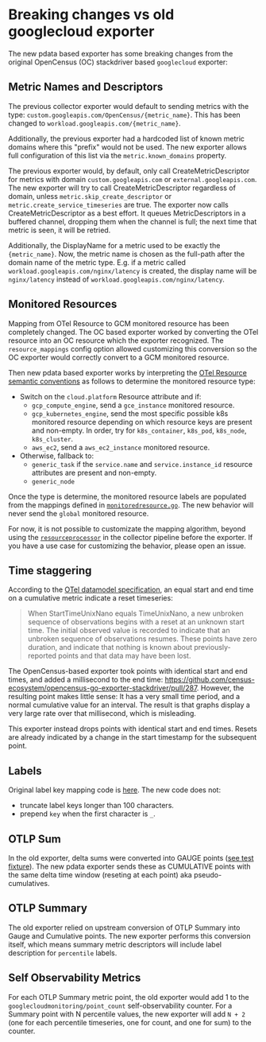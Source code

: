 # Breaking changes vs old googlecloud exporter

The new pdata based exporter has some breaking changes from the original OpenCensus (OC)
stackdriver based `googlecloud` exporter:

## Metric Names and Descriptors

The previous collector exporter would default to sending metrics with the type:
`custom.googleapis.com/OpenCensus/{metric_name}`.  This has been changed to
`workload.googleapis.com/{metric_name}`.

Additionally, the previous exporter had a hardcoded list of known metric domains
where this "prefix" would not be used. The new exporter allows full configuration
of this list via the `metric.known_domains` property.

The previous exporter would, by default, only call CreateMetricDescriptor for metrics with
domain `custom.googleapis.com` or `external.googleapis.com`. The new exporter will try to call
CreateMetricDescriptor regardless of domain, unless `metric.skip_create_descriptor` or
`metric.create_service_timeseries` are true. The exporter now calls CreateMetricDescriptor as a
best effort. It queues MetricDescriptors in a buffered channel, dropping them when the channel
is full; the next time that metric is seen, it will be retried.

Additionally, the DisplayName for a metric used to be exactly the
`{metric_name}`. Now, the metric name is chosen as the full-path after the
domain name of the metric type.  E.g. if a metric called
`workload.googleapis.com/nginx/latency` is created, the display name will
be `nginx/latency` instead of `workload.googleapis.com/nginx/latency`.

## Monitored Resources

Mapping from OTel Resource to GCM monitored resource has been completely changed. The OC based
exporter worked by converting the OTel resource into an OC resource which the exporter
recognized. The `resource_mappings` config option allowed customizing this conversion so the OC
exporter would correctly convert to a GCM monitored resource.

Then new pdata based exporter works by interpreting the [OTel Resource semantic
conventions](https://github.com/open-telemetry/opentelemetry-specification/blob/main/specification/resource/semantic_conventions/README.md)
as follows to determine the monitored resource type:

- Switch on the `cloud.platform` Resource attribute and if:
  - `gcp_compute_engine`, send a `gce_instance` monitored resource.
  - `gcp_kubernetes_engine`, send the most specific possible k8s monitored resource depending
  on which resource keys are present and non-empty. In order, try for `k8s_container`,
  `k8s_pod`, `k8s_node`, `k8s_cluster`.
  - `aws_ec2`, send a `aws_ec2_instance` monitored resource.
- Otherwise, fallback to:
  - `generic_task` if the `service.name` and `service.instance_id` resource attributes are
  present and non-empty.
  - `generic_node`

Once the type is determine, the monitored resource labels are populated from the mappings
defined in [`monitoredresource.go`](monitoredresource.go#L51). The new behavior will never send the
`global` monitored resource.

For now, it is not possible to customizate the mapping algorithm, beyond using the
[`resourceprocessor`](https://github.com/open-telemetry/opentelemetry-collector-contrib/tree/main/processor/resourceprocessor)
in the collector pipeline before the exporter. If you have a use case for customizing the
behavior, please open an issue.

## Time staggering

According to the [OTel datamodel specification](https://github.com/open-telemetry/opentelemetry-specification/blob/main/specification/metrics/datamodel.md#resets-and-gaps), an equal start and end time on a cumulative metric indicate a reset timeseries:

> When StartTimeUnixNano equals TimeUnixNano, a new unbroken sequence of observations begins with a reset at an unknown start time. The initial observed value is recorded to indicate that an unbroken sequence of observations resumes. These points have zero duration, and indicate that nothing is known about previously-reported points and that data may have been lost.

The OpenCensus-based exporter took points with identical start and end times, and added a millisecond to the end time: https://github.com/census-ecosystem/opencensus-go-exporter-stackdriver/pull/287.  However, the resulting point makes little sense: It has a very small time period, and a normal cumulative value for an interval.  The result is that graphs display a very large rate over that millisecond, which is misleading.

This exporter instead drops points with identical start and end times.  Resets are already indicated by a change in the start timestamp for the subsequent point.

## Labels

Original label key mapping code is
[here](https://github.com/census-ecosystem/opencensus-go-exporter-stackdriver/blob/42e7e58efdb937e8477f827d3fba022212335dbc/sanitize.go#L26).
The new code does not:

- truncate label keys longer than 100 characters.
- prepend `key` when the first character is `_`.

## OTLP Sum

In the old exporter, delta sums were converted into GAUGE points ([see test
fixture](https://github.com/GoogleCloudPlatform/opentelemetry-operations-go/blob/9bc1f49ebe000b0b3b1aa5b7f201e7996effdcd8/exporter/collector/testdata/fixtures/delta_counter_metrics_expect.json#L15)).
The new pdata exporter sends these as CUMULATIVE points with the same delta time window
(reseting at each point) aka pseudo-cumulatives.

## OTLP Summary

The old exporter relied on upstream conversion of OTLP Summary into Gauge and
Cumulative points.  The new exporter performs this conversion itself, which
means summary metric descriptors will include label description for `percentile`
labels.

## Self Observability Metrics

For each OTLP Summary metric point, the old exporter would add 1 to the
`googlecloudmonitoring/point_count` self-observability counter. For a Summary point with N
percentile values, the new exporter will add `N + 2` (one for each percentile timeseries, one
for count, and one for sum) to the counter.
